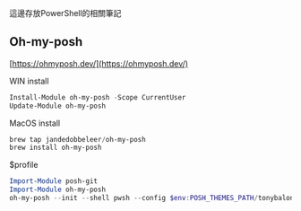 這邊存放PowerShell的相關筆記


## Oh-my-posh

[https://ohmyposh.dev/](https://ohmyposh.dev/)

WIN install
```PowerShell
Install-Module oh-my-posh -Scope CurrentUser
Update-Module oh-my-posh 
```


MacOS install
```PowerShell
brew tap jandedobbeleer/oh-my-posh
brew install oh-my-posh
```

$profile
```PowerShell
Import-Module posh-git
Import-Module oh-my-posh
oh-my-posh --init --shell pwsh --config $env:POSH_THEMES_PATH/tonybaloney.omp.json | Invoke-Expression
```
